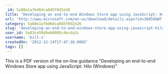 ```yaml
---
_id: 5a88e1afbd6dca0d5f0d2e26
title: 'Developing an end-to-end Windows Store app using JavaScript: Hilo (Windows) - Book Download'
url: 'http://www.microsoft.com/en-us/download/details.aspx?id=36059&WT.mc_id=rss_alldownloads_all'
category: 5a88e1afbd6dca0d5f0d2e26
slug: 'developing-an-end-to-end-windows-store-app-using-javascript-hilo-windows-book-download'
user_id: 5a83ce59d6eb0005c4ecda2c
username: 'bill-s'
createdOn: '2012-12-14T17:47:18.000Z'
tags: []
---
```


This is a PDF version of the on-line guidance "Developing an end-to-end Windows Store app using JavaScript: Hilo (Windows)"
